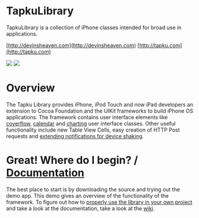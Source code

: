TapkuLibrary
============
TapkuLibrary is a collection of iPhone classes intended for broad use in applications.

[http://devinsheaven.com](http://devinsheaven.com)
[http://tapku.com](http://tapku.com)

![](http://farm3.static.flickr.com/2492/4175733982_f168ea3bd1_o.png)
![](http://farm5.static.flickr.com/4072/4247861508_046420c6fb_o.jpg)


Overview
========

The Tapku Library provides iPhone, iPod Touch and now iPad developers an extension to Cocoa Foundation and the UIKit frameworks to build iPhone OS applications. The framework contains user interface elements like [coverflow](http://github.com/devinross/tapkulibrary/blob/master/src/TapkuLibrary/TKCoverflowView.h), [calendar](src/TapkuLibrary/TKCalendarMonthTableViewController.h) and [charting](http://github.com/devinross/tapkulibrary/blob/master/src/TapkuLibrary/TKGraphController.h) user interface classes. Other useful functionality include new Table View Cells, easy creation of HTTP Post requests and [extending notifications for device shaking](http://github.com/devinross/tapkulibrary/blob/master/src/TapkuLibrary/TKShakeWindow.h).



Great! Where do I begin? / [Documentation](http://wiki.github.com/devinross/tapkulibrary/)
========================================

The best place to start is by downloading the source and trying out the demo app. This demo gives an overview of the functionality of the framework. To figure out how to [properly use the library in your own project](http://wiki.github.com/devinross/tapkulibrary/how-to-use-this-library) and take a look at the documentation, take a look at the [wiki](http://wiki.github.com/devinross/tapkulibrary/).
